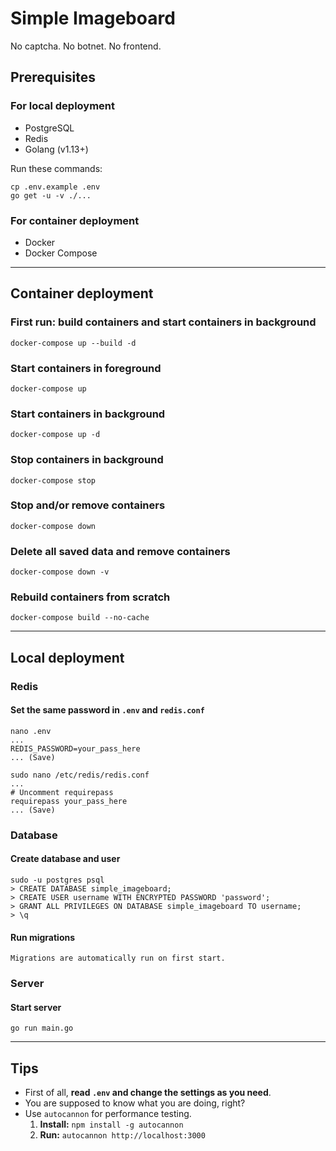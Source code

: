 # Simple Imageboard

No captcha. No botnet. No frontend.

## Prerequisites

### For local deployment

-   PostgreSQL
-   Redis
-   Golang (v1.13+)

Run these commands:
```console
cp .env.example .env
go get -u -v ./...
```


### For container deployment

-   Docker
-   Docker Compose

---

## Container deployment

### First run: build containers and start containers in background

```console
docker-compose up --build -d
```

### Start containers in foreground

```console
docker-compose up
```

### Start containers in background

```console
docker-compose up -d
```

### Stop containers in background

```console
docker-compose stop
```

### Stop and/or remove containers

```console
docker-compose down
```

### Delete all saved data and remove containers

```console
docker-compose down -v
```

### Rebuild containers from scratch

```console
docker-compose build --no-cache
```

---

## Local deployment

### Redis

#### Set the same password in `.env` and `redis.conf`

```console
nano .env
...
REDIS_PASSWORD=your_pass_here
... (Save)
```

```console
sudo nano /etc/redis/redis.conf
...
# Uncomment requirepass
requirepass your_pass_here
... (Save)
```

### Database

#### Create database and user

```console
sudo -u postgres psql
> CREATE DATABASE simple_imageboard;
> CREATE USER username WITH ENCRYPTED PASSWORD 'password';
> GRANT ALL PRIVILEGES ON DATABASE simple_imageboard TO username;
> \q
```

#### Run migrations

`Migrations are automatically run on first start.`

### Server

#### Start server

```console
go run main.go
```

---

## Tips

-   First of all, **read `.env` and change the settings as you need**.
-   You are supposed to know what you are doing, right?
-   Use `autocannon` for performance testing.
    1. **Install:** `npm install -g autocannon`
    2. **Run:** `autocannon http://localhost:3000`
